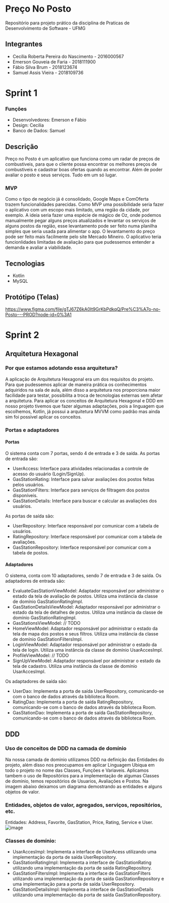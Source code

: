 # Preço No Posto
Repositório para projeto prático da disciplina de Praticas de Desenvolvimento de Software -  UFMG
## Integrantes
 - Cecília Roberta Pereira do Nascimento - 2016000567
 - Emerson Gouveia de Faria - 2018111900
 - Fábio Silva Brum - 2018123674
 - Samuel Assis Vieira - 2018109736
# Sprint 1
 ### Funções
  - Desenvolvedores: Emerson e Fábio
  - Design: Cecilia
  - Banco de Dados: Samuel
## Descrição
Preço no Posto é um aplicativo que funciona como um radar de preços de combustiveis, para que o cliente possa encontrar os melhores preços de combustiveis e cadastrar boas ofertas quando as encontrar. Além de poder avaliar o posto e seus serviços. Tudo em um só lugar.
### MVP
Como o tipo de negócio já é consolidado, Google Maps e ComOferta trazem funcionalidades parecidas. Como MVP uma possibilidade seria fazer o aplicativo com um escopo mais limitado, uma região da cidade, por exemplo. A ideia seria fazer uma espécie de mágico de Oz, onde podemos manualmente pegar alguns preços atualizados e levantar os serviços de alguns postos da região, esse levantamento pode ser feito numa planilha simples que seria usada para alimentar o app. O levantamento do preço pode ser feito mais facilmente pelo site Mercado Mineiro. O aplicativo teria funcionlidades limitadas de avaliação para que pudessemos entender a demanda e avaliar a viabilidade.
## Tecnologias
 - Kotlin
 - MySQL
## Protótipo (Telas)
https://www.figma.com/file/gTJ67Z6kA0It9GrKbPdkqQ/Pre%C3%A7o-no-Posto---PROD?node-id=0%3A1
# Sprint 2

## Arquitetura Hexagonal

### Por que estamos adotando essa arquitetura?
A aplicação de Arquitetura Hexagonal era um dos requisitos do projeto. Para que pudessemos aplicar de maneira prática os conhecimentos adquiridos na sala de aula, além disso a arquitetura nos proporciona maior facilidade para testar, possibilita a troca de tecnologias externas sem afetar a arquitetura. Para aplicar os conceitos de Arquitetura Hexagonal e DDD em nosso projeto tivemos que fazer algumas adaptações, pois a linguagem que escolhemos, Kotlin, já possui a arquitetura MVVM como padrão mas ainda sim foi possivel aplicar os conceitos.
### Portas e adaptadores

#### Portas
O sistema conta com 7 portas, sendo 4 de entrada e 3 de saída. 
As portas de entrada são:
- UserAccess: Interface para atividades relacionadas a controle de acesso do usuário (Login/SignUp).
- GasStationRating: Interface para salvar avaliações dos postos feitas pelos usuários.
- GasStationFilters: Interface para serviços de filtragem dos postos disponíveis.
- GasStationDetails: Interface para buscar e calcular as avaliações dos usuários.

As portas de saída são:
- UserRepository: Interface responsável por comunicar com a tabela de usuários.
- RatingRepository: Interface responsável por comunicar com a tabela de avaliações.
- GasStationRepository: Interface responsável por comunicar com a tabela de postos.

#### Adaptadores
O sistema, conta com 10 adaptadores, sendo 7 de entrada e 3 de saída.
Os adaptadores de entrada são:
- EvaluateGasStationViewModel: Adaptador responsável por administrar o estado da tela de avaliação de postos. Utiliza uma instância da classe de domínio GasStationRatingImpl. 
- GasStationDetailsViewModel: Adaptador responsável por administrar o estado da tela de detalhes de postos. Utiliza uma instância da classe de domínio GasStationRatingImpl. 
- GasStationsViewModel: // TODO
- HomeViewModel: Adaptador responsável por administrar o estado da tela de mapa dos postos e seus filtros. Utiliza uma instância da classe de domínio GasStationFiltersImpl. 
- LoginViewModel: Adaptador responsável por administrar o estado da tela de login. Utiliza uma instância da classe de domínio UsarAccesImpl.
- ProfileViewModel: // TODO
- SignUpViewModel: Adaptador responsável por administrar o estado da tela de cadastro. Utiliza uma instância da classe de domínio UsarAccesImpl.


Os adaptadores de saída são:
- UserDao: Implementa a porta de saída UserRepository, comunicando-se com o banco de dados através da biblioteca Room.
- RatingDao: Implementa a porta de saída RatingRepository, comunicando-se com o banco de dados através da biblioteca Room.
- GasStationDao: Implementa a porta de saída GasStationRepository, comunicando-se com o banco de dados através da biblioteca Room.

## DDD

### Uso de conceitos de DDD na camada de domínio
Na nossa camada de dominio utilizamos DDD na definição das Entidades do projeto, além disso nos preocupamos em aplicar Linguagem Ubiqua em todo o projeto no nome das Classes, Funções e Variaveis. Aplicamos tambem o uso de Repositórios para a implementação de algumas Classes de dominio, temos repositórios de Usuarios, Avaliações e Postos. Na imagem abaixo deixamos um diagrama demostrando as entidades e alguns objetos de valor.
### Entidades, objetos de valor, agregados, serviços, repositórios, etc.
Entidades: Address, Favorite, GasStation, Price, Rating, Service e User.
![image](https://user-images.githubusercontent.com/49159226/172067832-17b194a2-4820-485d-a2a1-389c080ed1d3.png)

### Classes de domínio:
- UsarAccesImpl: Implementa a interface de UserAcess utilizando uma implementação da porta de saída UserRepository.
- GasStationRatingImpl: Implementa a interface de GasStationRating utilizando uma implementação da porta de saída RatingRepository.
- GasStationFiltersImpl: Implementa a interface de GasStationFilters utilizando uma implementação da porta de saída GasStationRepository e uma implementação para a porta de saída UserRepository.
- GasStationDetailsImpl: Implementa a interface de GasStationDetails utilizando uma implementação da porta de saída GasStationRepository.
